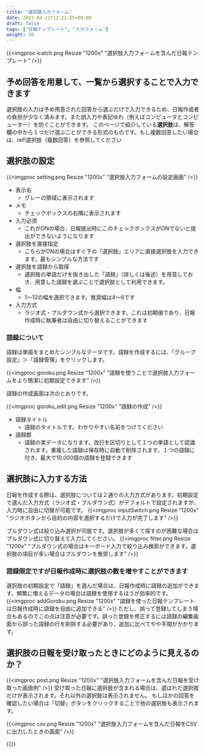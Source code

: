 ```yaml
---
title: "選択肢入力フォーム"
date: 2022-04-21T12:21:55+09:00
draft: false
tags: ["日報テンプレート", "入力フォーム"]
weight: 20
---
```


{{<imgproc icatch.png Resize "1200x" "選択肢入力フォームを含んだ日報テンプレート" />}}

## 予め回答を用意して、一覧から選択することで入力できます

選択肢の入力は予め用意された回答から選ぶだけで入力できるため、日報作成者の負担が少なく済みます。また誤入力や表記ゆれ（例えばコンピュータとコンピューター）を防ぐことができます。
このページで紹介している**選択肢**は、解答欄の中から１つだけ選ぶことができる形式のものです。もし複数回答したい場合は、ref!選択肢（複数回答）を参照してください

## 選択肢の設定

{{<imgproc setting.png Resize "1200x" "選択肢入力フォームの設定画面" />}}


- 表示名
  - グレーの領域に表示されます
- メモ
  - チェックボックスの右隣に表示されます
- 入力必須
  - これがONの場合、日報提出時にこのチェックボックスがONでないと提出ができないようになります
- 選択肢を直接指定
  - こちらがONの場合はすぐ下の「選択肢」エリアに直接選択肢を入力できます。最もシンプルな方法です
- 選択肢を語録から取得
  - 選択肢の単語だけを抜き出した「語録」（詳しくは後述）を用意しておき、用意した語録を選ぶことで選択肢として利用できます。
- 幅
  - 1〜12の幅を選択できます。推奨幅は4〜6です
- 入力方式
  - ラジオ式・プルダウン式から選択できます。これは初期値であり、日報作成時に執筆者は自由に切り替えることができます

### 語録について

語録は単語をまとめたシンプルなデータです。語録を作成するには、「グループ設定」＞「語録管理」をクリックします。

{{<imgproc goroku.png Resize "1200x" "語録を使うことで選択肢入力フォームをより簡潔に初期設定できます" />}}

語録の作成画面は次のとおりです。

{{<imgproc goroku_edit.png Resize "1200x" "語録の作成" />}}

- 語録タイトル
  - 語録のタイトルです。わかりやすい名前をつけてください
- 語録郡
  - 語録の実データになります。改行を区切りとして１つの単語として認識されます。重複した語録は保存時に自動で削除されます。１つの語録に付き、最大で10,000個の語録を登録できます


## 選択肢に入力する方法

日報を作成する際は、選択肢については２通りの入力方式があります。初期設定で選んだ入力方式（ラジオ式・プルダウン式）がデフォルトで設定されますが、入力時に自由に切替が可能です。
{{<imgproc inputSwitch.png Resize "1200x" "ラジオボタンから目的の内容を選択するだけで入力が完了します" />}}

プルダウン式は絞り込み選択が可能です。選択肢が多くて探すのが困難な場合はプルダウン式に切り替えて入力してください。
{{<imgproc filter.png Resize "1200x" "プルダウン式の場合はキーボード入力で絞り込み検索ができます。選択肢の項目が多い場合はプルダウンを推奨します" />}}


### 語録限定ですが日報作成時に選択肢の数を増やすことができます

選択肢の初期設定で「語録」を選んだ場合は、日報作成時に語録の追加ができます。頻繁に増えるデータの場合は語録を使用するほうが効率的です。
{{<imgproc addGoroku.png Resize "1200x" "語録を使った日報テンプレートは日報作成時に語録を自由に追加できる" />}}
ただし、誤って登録してしまう場合もあるのでこの点は注意が必要です。誤った登録を修正するには語録の編集画面から誤った語録の行を削除する必要があり、追加に比べてやや手間がかかります。

## 選択肢の日報を受け取ったときにどのように見えるのか？

{{<imgproc post.png Resize "1200x" "選択肢入力フォームを含んだ日報を受け取った画面例" />}}
受け取った日報に選択肢が含まれる場合は、選ばれた選択肢だけが表示されます。それ以外の選択肢は表示されません。
もしほかの回答を確認したい場合は「切替」ボタンをクリックすることで他の選択肢も表示されます。


{{<imgproc csv.png Resize "1200x" "選択肢入力フォームを含んだ日報をCSVに出力したときの画面" />}}



{{<attachments style="orange" />}}

